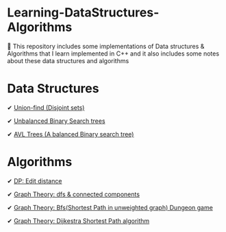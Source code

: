 # Learning-DataStructures-Algorithms
📕 This repository includes some implementations of Data structures &amp; Algorithms that I learn implemented in C++ and it also includes some notes about these data structures and algorithms

# Data Structures
✔ [Union-find (Disjoint sets)](https://github.com/Moodrammer/Learning-DataStructures-Algorithms/blob/master/DS/UnionFind.cpp)

✔ [Unbalanced Binary Search trees](https://github.com/Moodrammer/Learning-DataStructures-Algorithms/blob/master/DS/BSTrees/BST.cpp)

✔ [AVL Trees (A balanced Binary search tree)](https://github.com/Moodrammer/Learning-DataStructures-Algorithms/blob/master/DS/BSTrees/AVLTree.cpp)

# Algorithms
✔ [DP: Edit distance](https://github.com/Moodrammer/Learning-DataStructures-Algorithms/blob/master/Algorithms/DP/EditDistance.cpp)

✔ [Graph Theory: dfs & connected components](https://github.com/Moodrammer/Learning-DataStructures-Algorithms/blob/master/Algorithms/Graph%20Theory/dfs.cpp)

✔ [Graph Theory: Bfs(Shortest Path in unweighted graph) Dungeon game](https://github.com/Moodrammer/Learning-DataStructures-Algorithms/blob/master/Algorithms/Graph%20Theory/DungeonGame.cpp)

✔ [Graph Theory: Dijkestra Shortest Path algorithm](https://github.com/Moodrammer/Learning-DataStructures-Algorithms/blob/master/Algorithms/Graph%20Theory/Dijkestra.cpp)
